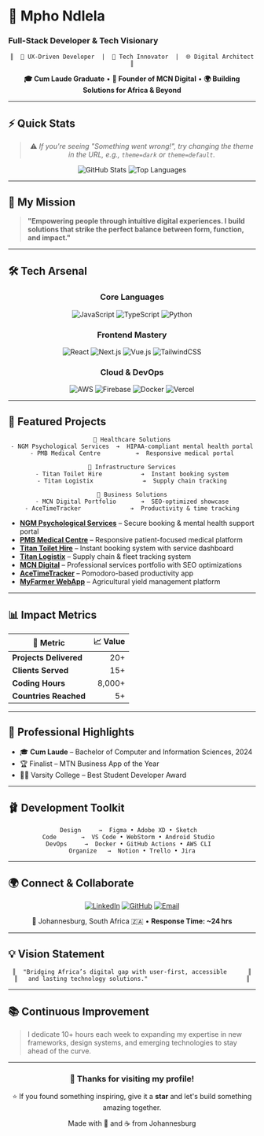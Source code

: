 # 🚀 Mpho Ndlela

### Full-Stack Developer & Tech Visionary

<div align="center">

```ascii
║  🧠 UX-Driven Developer  |  🚀 Tech Innovator  |  🌐 Digital Architect  ║
```

**🎓 Cum Laude Graduate** • **💼 Founder of MCN Digital** • **🌍 Building Solutions for Africa & Beyond**

</div>

---

## ⚡ Quick Stats

<div align="center">

> ⚠️ *If you're seeing "Something went wrong!", try changing the theme in the URL, e.g., `theme=dark` or `theme=default`.*

![GitHub Stats](https://github-readme-stats.vercel.app/api?username=MphoCodes\&show_icons=true\&theme=dark\&hide_border=true)
![Top Languages](https://github-readme-stats.vercel.app/api/top-langs/?username=MphoCodes\&layout=compact\&theme=dark\&hide_border=true)

</div>

---

## 🎯 My Mission

> **"Empowering people through intuitive digital experiences. I build solutions that strike the perfect balance between form, function, and impact."**

---

## 🛠️ Tech Arsenal

<div align="center">

### Core Languages

![JavaScript](https://img.shields.io/badge/JavaScript-F7DF1E?style=for-the-badge\&logo=javascript\&logoColor=black)
![TypeScript](https://img.shields.io/badge/TypeScript-3178C6?style=for-the-badge\&logo=typescript\&logoColor=white)
![Python](https://img.shields.io/badge/Python-3776AB?style=for-the-badge\&logo=python\&logoColor=white)

### Frontend Mastery

![React](https://img.shields.io/badge/React-61DAFB?style=for-the-badge\&logo=react\&logoColor=black)
![Next.js](https://img.shields.io/badge/Next.js-000000?style=for-the-badge\&logo=nextdotjs\&logoColor=white)
![Vue.js](https://img.shields.io/badge/Vue.js-4FC08D?style=for-the-badge\&logo=vuedotjs\&logoColor=white)
![TailwindCSS](https://img.shields.io/badge/TailwindCSS-06B6D4?style=for-the-badge\&logo=tailwindcss\&logoColor=white)

### Cloud & DevOps

![AWS](https://img.shields.io/badge/AWS-232F3E?style=for-the-badge\&logo=amazonaws\&logoColor=white)
![Firebase](https://img.shields.io/badge/Firebase-FFCA28?style=for-the-badge\&logo=firebase\&logoColor=black)
![Docker](https://img.shields.io/badge/Docker-2496ED?style=for-the-badge\&logo=docker\&logoColor=white)
![Vercel](https://img.shields.io/badge/Vercel-000000?style=for-the-badge\&logo=vercel\&logoColor=white)

</div>

---

## 🌟 Featured Projects

<div align="center">

```
📄 Healthcare Solutions
- NGM Psychological Services  ➔  HIPAA-compliant mental health portal
- PMB Medical Centre          ➔  Responsive medical portal

🚛 Infrastructure Services
- Titan Toilet Hire           ➔  Instant booking system
- Titan Logistix              ➔  Supply chain tracking

💼 Business Solutions
- MCN Digital Portfolio       ➔  SEO-optimized showcase
- AceTimeTracker              ➔  Productivity & time tracking
```

</div>

* **[NGM Psychological Services](http://ngmmed.co.za/)** – Secure booking & mental health support portal
* **[PMB Medical Centre](https://pmbmedcentre.co.za/)** – Responsive patient-focused medical platform
* **[Titan Toilet Hire](https://titantoilethire.co.za/)** – Instant booking system with service dashboard
* **[Titan Logistix](https://titanlogistix.co.za/)** – Supply chain & fleet tracking system
* **[MCN Digital](https://mcn-digital.co.za/)** – Professional services portfolio with SEO optimizations
* **[AceTimeTracker](https://github.com/MphoCodes/AceTimeTracker)** – Pomodoro-based productivity app
* **[MyFarmer WebApp](https://github.com/MphoCodes/MyFarmerWebApp)** – Agricultural yield management platform

---

## 📊 Impact Metrics

<div align="center">

| 🎯 Metric              | 📈 Value |
| ---------------------- | -------: |
| **Projects Delivered** |      20+ |
| **Clients Served**     |      15+ |
| **Coding Hours**       |   8,000+ |
| **Countries Reached**  |       5+ |

</div>

---

## 💼 Professional Highlights

* 🎓 **Cum Laude** – Bachelor of Computer and Information Sciences, 2024
* 🏆 Finalist – MTN Business App of the Year
* 🧑‍💻 Varsity College – Best Student Developer Award

---

## 🩰 Development Toolkit

<div align="center">

```
Design     →  Figma • Adobe XD • Sketch  
Code       →  VS Code • WebStorm • Android Studio  
DevOps     →  Docker • GitHub Actions • AWS CLI  
Organize   →  Notion • Trello • Jira
```

</div>

---

## 🌍 Connect & Collaborate

<div align="center">

[![LinkedIn](https://img.shields.io/badge/LinkedIn-0A66C2?style=for-the-badge\&logo=linkedin\&logoColor=white)](https://www.linkedin.com/in/mpho-ndlela/)
[![GitHub](https://img.shields.io/badge/GitHub-181717?style=for-the-badge\&logo=github\&logoColor=white)](https://github.com/MphoNdlela)
[![Email](https://img.shields.io/badge/Email-EA4335?style=for-the-badge\&logo=gmail\&logoColor=white)](mailto:mpho.ndlela.dev@gmail.com)

📍 Johannesburg, South Africa 🇿🇦 • **Response Time: \~24 hrs**

</div>

---

## 💡 Vision Statement

<div align="center">

```
║  "Bridging Africa’s digital gap with user-first, accessible      ║
║   and lasting technology solutions."                            ║
```

</div>

---

## 📚 Continuous Improvement

> I dedicate 10+ hours each week to expanding my expertise in new frameworks, design systems, and emerging technologies to stay ahead of the curve.

---

<div align="center">

### 🙏 Thanks for visiting my profile!

⭐ If you found something inspiring, give it a **star** and let's build something amazing together.

Made with 💜 and ☕ from Johannesburg

</div>
